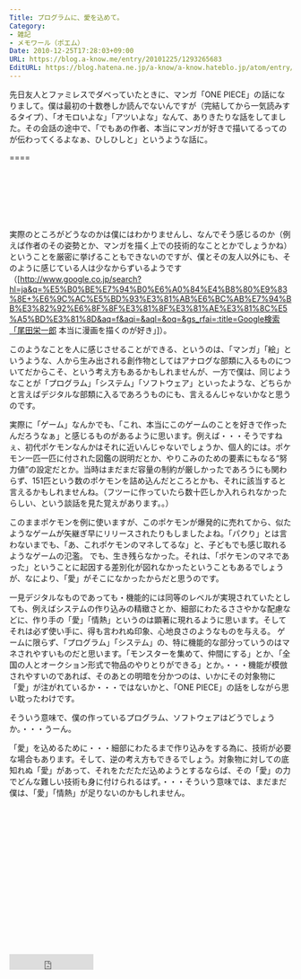 ```yaml
---
Title: プログラムに、愛を込めて。
Category:
- 雑記
- メモワール（ポエム）
Date: 2010-12-25T17:28:03+09:00
URL: https://blog.a-know.me/entry/20101225/1293265683
EditURL: https://blog.hatena.ne.jp/a-know/a-know.hateblo.jp/atom/entry/12921228815727979766
---
```


先日友人とファミレスでダベっていたときに、マンガ「ONE PIECE」の話になりまして。僕は最初の十数巻しか読んでないんですが（完結してから一気読みするタイプ）、「オモロいよな」「アツいよな」なんて、ありきたりな話をしてました。その会話の途中で、「でもあの作者、本当にマンガが好きで描いてるってのが伝わってくるよなぁ、ひしひしと」というような話に。

====

<script async src="//pagead2.googlesyndication.com/pagead/js/adsbygoogle.js"></script>
<!-- article-top -->
<ins class="adsbygoogle"
     style="display:inline-block;width:728px;height:90px"
     data-ad-client="ca-pub-3463034538369189"
     data-ad-slot="8367620130"></ins>
<script>
(adsbygoogle = window.adsbygoogle || []).push({});
</script>


実際のところがどうなのかは僕にはわかりませんし、なんでそう感じるのか（例えば作者のその姿勢とか、マンガを描く上での技術的なこととかでしょうかね）ということを厳密に挙げることもできないのですが、僕とその友人以外にも、そのように感じている人は少なからずいるようです（[http://www.google.co.jp/search?hl=ja&q=%E5%B0%BE%E7%94%B0%E6%A0%84%E4%B8%80%E9%83%8E+%E6%9C%AC%E5%BD%93%E3%81%AB%E6%BC%AB%E7%94%BB%E3%82%92%E6%8F%8F%E3%81%8F%E3%81%AE%E3%81%8C%E5%A5%BD%E3%81%8D&aq=f&aqi=&aql=&oq=&gs_rfai=:title=Google検索「尾田栄一郎 本当に漫画を描くのが好き」]）。


このようなことを人に感じさせることができる、というのは、「マンガ」「絵」というような、人から生み出される創作物としてはアナログな部類に入るものについてだからこそ、という考え方もあるかもしれませんが、一方で僕は、同じようなことが「プログラム」「システム」「ソフトウェア」といったような、どちらかと言えばデジタルな部類に入るであろうものにも、言えるんじゃないかなと思うのです。


実際に「ゲーム」なんかでも、「これ、本当にこのゲームのことを好きで作ったんだろうなぁ」と感じるものがあるように思います。例えば・・・そうですねぇ、初代ポケモンなんかはそれに近いんじゃないでしょうか、個人的には。ポケモン一匹一匹に付された図鑑の説明だとか、やりこみのための要素にもなる“努力値”の設定だとか。当時はまだまだ容量の制約が厳しかったであろうにも関わらず、151匹という数のポケモンを詰め込んだところとかも、それに該当すると言えるかもしれませんね。（フツーに作っていたら数十匹しか入れられなかったらしい、という談話を見た覚えがあります。。）

このままポケモンを例に使いますが、このポケモンが爆発的に売れてから、似たようなゲームが矢継ぎ早にリリースされたりもしましたよね。「パクり」とは言わないまでも、「あ、これポケモンのマネしてるな」と、子どもでも感じ取れるようなゲームの氾濫。
でも、生き残らなかった。それは、「ポケモンのマネであった」ということに起因する差別化が図れなかったということもあるでしょうが、なにより、「愛」がそこになかったからだと思うのです。

一見デジタルなものであっても・機能的には同等のレベルが実現されていたとしても、例えばシステムの作り込みの精緻さとか、細部にわたるささやかな配慮などに、作り手の「愛」「情熱」というのは顕著に現れるように思います。そしてそれは必ず使い手に、得も言われぬ印象、心地良さのようなものを与える。
ゲームに限らず、「プログラム」「システム」の、特に機能的な部分っていうのはマネされやすいものだと思います。「モンスターを集めて、仲間にする」とか、「全国の人とオークション形式で物品のやりとりができる」とか。・・・機能が模倣されやすいのであれば、そのあとの明暗を分かつのは、いかにその対象物に「愛」が注がれているか・・・ではないかと、「ONE PIECE」の話をしながら思い耽ったわけです。



そういう意味で、僕の作っているプログラム、ソフトウェアはどうでしょうか。・・・うーん。

「愛」を込めるために・・・細部にわたるまで作り込みをする為に、技術が必要な場合もあります。そして、逆の考え方もできるでしょう。対象物に対しての底知れぬ「愛」があって、それをただただ込めようとするならば、その「愛」の力でどんな難しい技術も身に付けられるはず。・・・そういう意味では、まだまだ僕は、「愛」「情熱」が足りないのかもしれません。


<script async src="//pagead2.googlesyndication.com/pagead/js/adsbygoogle.js"></script>
<!-- article-bottom2 -->
<ins class="adsbygoogle"
     style="display:inline-block;width:300px;height:250px"
     data-ad-client="ca-pub-3463034538369189"
     data-ad-slot="5274552934"></ins>
<script>
(adsbygoogle = window.adsbygoogle || []).push({});
</script>


<iframe src="http://blog.hatena.ne.jp/a-know/a-know.hateblo.jp/subscribe/iframe" allowtransparency="true" frameborder="0" scrolling="no" width="150" height="28"></iframe>
